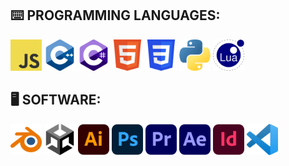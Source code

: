 ## ⌨️ PROGRAMMING LANGUAGES:
<div float="left">
    <img src="md/img/js.svg" width="50">
    <img src="md/img/cpp.svg" width="50">
    <img src="md/img/cs.svg" width="50">
    <img src="md/img/html.svg" width="50">
    <img src="md/img/css.svg" width="50">
    <img src="md/img/py.svg" width="50">
    <img src="md/img/lua.svg" width="50">
</div>

## 🖥️ SOFTWARE:
<div float="left">
    <img src="md/img/blender.svg" width="50">
    <img src="md/img/unity.svg" width="50">
    <img src="md/img/adobe_ai.svg" width="50">
    <img src="md/img/adobe_ps.svg" width="50">
    <img src="md/img/adobe_pr.svg" width="50">
    <img src="md/img/adobe_ae.svg" width="50">
    <img src="md/img/adobe_id.svg" width="50">
    <img src="md/img/vscode.svg" width="50">
</div>
